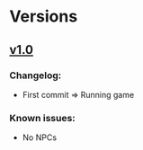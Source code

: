 # Versions #

## [v1.0](http://code.google.com/p/numberlinegame/source/detail?r=134) ##
### Changelog: ###
  * First commit => Running game
### Known issues: ###
  * No NPCs